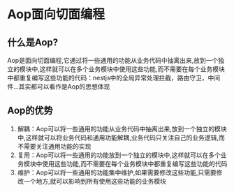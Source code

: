 # Aop面向切面编程
## 什么是Aop?
Aop是面向切面编程,它通过将一些通用的功能从业务代码中抽离出来,放到一个独立的模块中,这样就可以在多个业务模块中使用这些功能,而不需要在每个业务模块中都重复编写这些功能的代码：nestjs中的全局异常处理拦截，路由守卫，中间件...其实都可以看作是Aop的思想体现

## Aop的优势
1. 解耦：Aop可以将一些通用的功能从业务代码中抽离出来,放到一个独立的模块中,这样就可以将业务代码和通用功能解耦,业务代码只关注自己的业务逻辑,而不需要关注通用功能的实现
2. 复用：Aop可以将一些通用的功能放到一个独立的模块中,这样就可以在多个业务模块中使用这些功能,而不需要在每个业务模块中都重复编写这些功能的代码
3. 维护：Aop可以将一些通用的功能集中维护,如果需要修改这些功能,只需要修改一个地方,就可以影响到所有使用这些功能的业务模块
